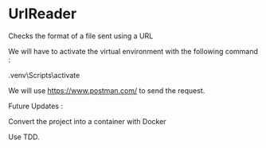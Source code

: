 # UrlReader

Checks the format of a file sent using a URL

We will have to activate the virtual environment with the following command : 

 .venv\Scripts\activate
 
We will use https://www.postman.com/ to send the request.

Future Updates : 

Convert the project into a container with Docker

Use TDD.


